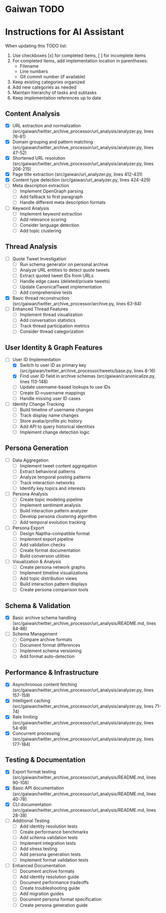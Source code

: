 # Gaiwan TODO

# Instructions for AI Assistant
When updating this TODO list:
1. Use checkboxes [x] for completed items, [ ] for incomplete items
2. For completed items, add implementation location in parentheses:
   - Filename
   - Line numbers
   - Git commit number (if available)
3. Keep existing categories organized
4. Add new categories as needed
5. Maintain hierarchy of tasks and subtasks
6. Keep implementation references up to date

## Content Analysis
- [x] URL extraction and normalization (src/gaiwan/twitter_archive_processor/url_analysis/analyzer.py, lines 76-81)
- [x] Domain grouping and pattern matching (src/gaiwan/twitter_archive_processor/url_analysis/analyzer.py, lines 47-52)
- [x] Shortened URL resolution (src/gaiwan/twitter_archive_processor/url_analysis/analyzer.py, lines 206-215)
- [x] Page title extraction (src/gaiwan/url_analyzer.py, lines 412-431)
- [x] Content type detection (src/gaiwan/url_analyzer.py, lines 424-429)
- [ ] Meta description extraction
  - [ ] Implement OpenGraph parsing
  - [ ] Add fallback to first paragraph
  - [ ] Handle different meta description formats
- [ ] Keyword Analysis
  - [ ] Implement keyword extraction
  - [ ] Add relevance scoring
  - [ ] Consider language detection
  - [ ] Add topic clustering

## Thread Analysis
- [ ] Quote Tweet Investigation
  - [ ] Run schema generator on personal archive
  - [ ] Analyze URL entities to detect quote tweets
  - [ ] Extract quoted tweet IDs from URLs
  - [ ] Handle edge cases (deleted/private tweets)
  - [ ] Update CanonicalTweet implementation
  - [ ] Add comprehensive tests
- [x] Basic thread reconstruction (src/gaiwan/twitter_archive_processor/archive.py, lines 63-84)
- [ ] Enhanced Thread Features
  - [ ] Implement thread visualization
  - [ ] Add conversation statistics
  - [ ] Track thread participation metrics
  - [ ] Consider thread categorization

## User Identity & Graph Features
- [ ] User ID Implementation
  - [x] Switch to user ID as primary key (src/gaiwan/twitter_archive_processor/tweets/base.py, lines 8-16)
  - [x] Find user ID field in archive schemas (src/gaiwan/canonicalize.py, lines 113-148)
  - [ ] Update username-based lookups to use IDs
  - [ ] Create ID->username mappings
  - [ ] Handle missing user ID cases

- [ ] Identity Change Tracking
  - [ ] Build timeline of username changes
  - [ ] Track display name changes
  - [ ] Store avatar/profile pic history
  - [ ] Add API to query historical identities
  - [ ] Implement change detection logic

## Persona Generation
- [ ] Data Aggregation
  - [ ] Implement tweet content aggregation
  - [ ] Extract behavioral patterns
  - [ ] Analyze temporal posting patterns
  - [ ] Track interaction networks
  - [ ] Identify key topics and interests

- [ ] Persona Analysis
  - [ ] Create topic modeling pipeline
  - [ ] Implement sentiment analysis
  - [ ] Build interaction pattern analyzer
  - [ ] Develop persona clustering algorithm
  - [ ] Add temporal evolution tracking

- [ ] Persona Export
  - [ ] Design Naptha-compatible format
  - [ ] Implement export pipeline
  - [ ] Add validation checks
  - [ ] Create format documentation
  - [ ] Build conversion utilities

- [ ] Visualization & Analysis
  - [ ] Create persona network graphs
  - [ ] Implement timeline visualizations
  - [ ] Add topic distribution views
  - [ ] Build interaction pattern displays
  - [ ] Create persona comparison tools

## Schema & Validation
- [x] Basic archive schema handling (src/gaiwan/twitter_archive_processor/url_analysis/README.md, lines 84-86)
- [ ] Schema Management
  - [ ] Compare archive formats
  - [ ] Document format differences
  - [ ] Implement schema versioning
  - [ ] Add format auto-detection

## Performance & Infrastructure
- [x] Asynchronous content fetching (src/gaiwan/twitter_archive_processor/url_analysis/analyzer.py, lines 157-159)
- [x] Intelligent caching (src/gaiwan/twitter_archive_processor/url_analysis/analyzer.py, lines 71-74)
- [x] Rate limiting (src/gaiwan/twitter_archive_processor/url_analysis/analyzer.py, lines 54-69)
- [x] Concurrent processing (src/gaiwan/twitter_archive_processor/url_analysis/analyzer.py, lines 177-184)

## Testing & Documentation
- [x] Export format testing (src/gaiwan/twitter_archive_processor/url_analysis/README.md, lines 90-108)
- [x] Basic API documentation (src/gaiwan/twitter_archive_processor/url_analysis/README.md, lines 40-78)
- [x] CLI documentation (src/gaiwan/twitter_archive_processor/url_analysis/README.md, lines 28-38)
- [ ] Additional Testing
  - [ ] Add identity resolution tests
  - [ ] Create performance benchmarks
  - [ ] Add schema validation tests
  - [ ] Implement integration tests
  - [ ] Add stress testing
  - [ ] Add persona generation tests
  - [ ] Implement format validation tests

- [ ] Enhanced Documentation
  - [ ] Document archive formats
  - [ ] Add identity resolution guide
  - [ ] Document performance tradeoffs
  - [ ] Create troubleshooting guide
  - [ ] Add migration guides
  - [ ] Document persona format specification
  - [ ] Create persona generation guide